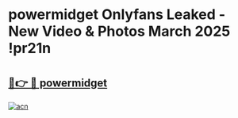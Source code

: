 # powermidget Onlyfans Leaked - New Video & Photos March 2025 !pr21n

# <h2><a href="https://qxf6i4.iuczelnia.edu.pl?title=powermidget&ref=pr21n">🔗👉 🔴 powermidget</a></h2>

[![acn](https://github.com/user-attachments/assets/0f9c940e-d8b0-45ae-aac7-cd30a18b3e1c)](https://qxf6i4.iuczelnia.edu.pl?title=powermidget&ref=pr21n)

